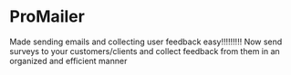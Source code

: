 # ProMailer
Made sending emails and collecting user feedback easy!!!!!!!!!
Now send surveys to your customers/clients and collect feedback from them in an organized and efficient manner
